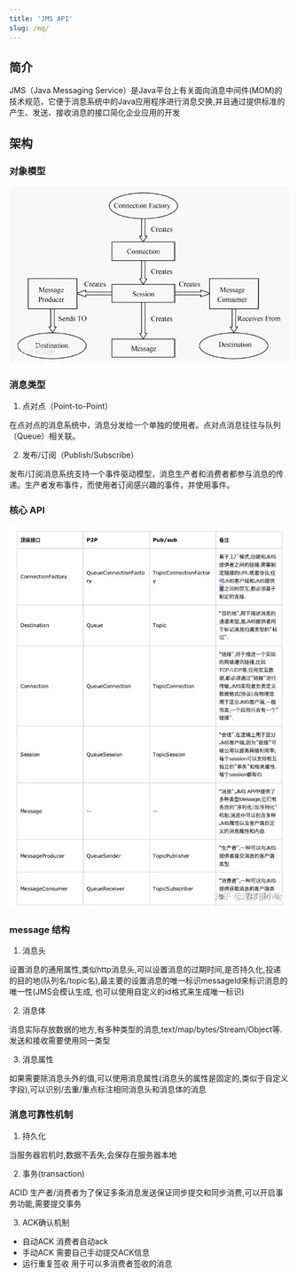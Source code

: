 ```yaml
---
title: 'JMS API'
slug: /mq/
---
```


## 简介

JMS（Java Messaging Service）是Java平台上有关面向消息中间件(MOM)的技术规范，它便于消息系统中的Java应用程序进行消息交换,并且通过提供标准的产生、发送、接收消息的接口简化企业应用的开发

## 架构

### 对象模型

![img](../../../../resources/distributed/adaf2edda3cc7cd92cd7d9313901213fb90e9164.gif)

### 消息类型

1. 点对点（Point-to-Point）

在点对点的消息系统中，消息分发给一个单独的使用者。点对点消息往往与队列（Queue）相关联。

2. 发布/订阅（Publish/Subscribe）

发布/订阅消息系统支持一个事件驱动模型，消息生产者和消费者都参与消息的传递。生产者发布事件，而使用者订阅感兴趣的事件，并使用事件。

### 核心 API

![img](../../../../resources/distributed/v2-9476d5828b90519f30f1f65d282e738e_1440w.jpg)

### message 结构

1. 消息头

设置消息的通用属性,类似http消息头,可以设置消息的过期时间,是否持久化,投递的目的地(队列名/topic名),最主要的设置消息的唯一标识messageId来标识消息的唯一性(JMS会模认生成, 也可以使用自定义的id格式来生成唯一标识)

2. 消息体

消息实际存放数据的地方,有多种类型的消息,text/map/bytes/Stream/Object等.发送和接收需要使用同一类型

3. 消息属性

如果需要除消息头外的值,可以使用消息属性(消息头的属性是固定的,类似于自定义字段),可以识别/去重/重点标注相同消息头和消息体的消息


### 消息可靠性机制

1. 持久化

当服务器宕机时,数据不丢失,会保存在服务器本地

2. 事务(transaction)

ACID 生产者/消费者为了保证多条消息发送保证同步提交和同步消费,可以开启事务功能,需要提交事务

3. ACK确认机制
* 自动ACK 消费者自动ack 
* 手动ACK 需要自己手动提交ACK信息 
* 运行重复签收 用于可以多消费者签收的消息